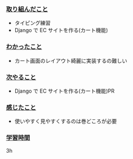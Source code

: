 ### <u>取り組んだこと</u>
- タイピング練習
- Django で EC サイトを作る(カート機能)

### <u>わかったこと</u>
- カート画面のレイアウト綺麗に実装するの難しい

### <u>次やること</u>
- Django で EC サイトを作る(カート機能)PR

### <u>感じたこと</u>
- 使いやすく見やすくするのは巻どころが必要

### <u>学習時間</u>
3h